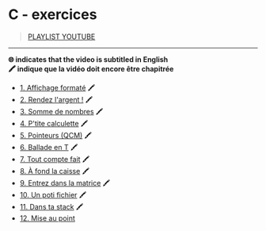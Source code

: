 # C - exercices

> [PLAYLIST YOUTUBE](https://www.youtube.com/playlist?list=PLrSOXFDHBtfF6lXQpJ4hBha76DsQufiEQ)

---

**🌐 indicates that the video is subtitled in English**<br>
**🖍 indique que la vidéo doit encore être chapitrée**

+ [1. Affichage formaté](https://www.youtube.com/watch?v=JpKaxVCjAMw) 🖍
+ [2. Rendez l'argent !](https://www.youtube.com/watch?v=OQP3kgexXtU) 🖍
+ [3. Somme de nombres](https://www.youtube.com/watch?v=aXHroKdj_mI) 🖍
+ [4. P'tite calculette](https://www.youtube.com/watch?v=CTuqMr6F59Q) 🖍
+ [5. Pointeurs (QCM)](https://www.youtube.com/watch?v=BZXkTNPWHRQ) 🖍
+ [6. Ballade en T](https://www.youtube.com/watch?v=udgS8xh_FD8) 🖍
+ [7. Tout compte fait](https://www.youtube.com/watch?v=W1cNlw2H2xg) 🖍
+ [8. À fond la caisse](https://www.youtube.com/watch?v=cY79sEvkEQc) 🖍
+ [9. Entrez dans la matrice](https://www.youtube.com/watch?v=M_GufgQqztA) 🖍
+ [10. Un poti fichier](https://www.youtube.com/watch?v=7MzC5MIGyEs) 🖍
+ [11. Dans ta stack](https://www.youtube.com/watch?v=yBaaLPBsRPM) 🖍
+ [12. Mise au point](#)
